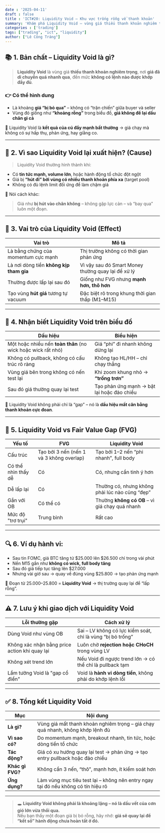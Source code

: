 ```yaml
---
date : '2025-04-11'
draft : false
title : 'ICT#20: Liquidity Void – Khu vực trống rỗng về thanh khoản'
summary: 'Khám phá Liquidity Void – vùng giá thiếu thanh khoản nghiêm trọng và cách thị trường xử lý chúng.'
categories : ['trading']
tags: ["trading", "ict", "liquidity"]
author: ["Lê Công Tráng"]
---
```


## 📚 **1. Bản chất – Liquidity Void là gì?**

> **Liquidity Void** là vùng giá **thiếu thanh khoản nghiêm trọng**, nơi **giá đã di chuyển quá nhanh qua**, đến mức **không có lệnh nào được khớp đầy đủ**.

### 👉 Có thể hình dung

- Là khoảng **giá “bị bỏ qua”** – không có “trận chiến” giữa buyer và seller
- Vùng đó giống như **“khoảng rỗng”** trong biểu đồ, **giá không để lại dấu chân gì cả**

📌 Liquidity Void là **kết quả của cú đẩy mạnh bất thường** → giá chạy mà không có sự hấp thụ, phản ứng, hay giằng co.

---

## 🧠 **2. Vì sao Liquidity Void lại xuất hiện? (Cause)**

> Liquidity Void thường hình thành khi:

- Có **tin tức mạnh, volume lớn**, hoặc hành động tổ chức đột ngột
- Giá bị **“hút đi” bởi vùng có nhiều thanh khoản phía xa** (target pool)
- Không có đủ lệnh limit đối ứng để làm chậm giá

📌 Nói cách khác:  
> Giá như **bị hút vào chân không** – không gặp lực cản – và “bay qua” luôn một đoạn.

---

## 🎯 **3. Vai trò của Liquidity Void (Effect)**

| Vai trò | Mô tả |
|--------|-------|
| Là bằng chứng của momentum cực mạnh | Thị trường không có thời gian phản ứng |
| Là nơi dòng tiền **không kịp tham gia** | Vì vậy sau đó Smart Money thường quay lại để xử lý |
| Thường được lấp lại sau đó | Giống như FVG nhưng **mạnh hơn, thô hơn** |
| Tạo vùng **hút giá** tương tự vacuum | Đặc biệt rõ trong khung thời gian thấp (M1–M15) |

---

## 🧭 **4. Nhận biết Liquidity Void trên biểu đồ**

| Dấu hiệu | Biểu hiện |
|----------|-----------|
| Một hoặc nhiều nến **toàn thân** (no wick hoặc wick rất nhỏ) | Giá “phi” đi nhanh không dừng lại |  
| Không có pullback, không có cấu trúc rõ ràng | Không tạo HL/HH – chỉ chạy thẳng |
| Vùng giá bên trong không có nến test lại | Khi zoom khung nhỏ → **“trống trơn”** |
| Sau đó giá thường quay lại test | Tạo phản ứng mạnh → bật lại hoặc đảo chiều |

📌 Liquidity Void không phải chỉ là “gap” – nó là **dấu hiệu mất cân bằng thanh khoản cực đoan**.

---

## 🔁 **5. Liquidity Void vs Fair Value Gap (FVG)**

| Yếu tố | FVG | Liquidity Void |
|--------|-----|----------------|
| Cấu trúc | Tạo bởi 3 nến (nến 1 và 3 không overlap) | Tạo bởi 1–2 nến “phi nhanh”, full body |
| Có thể nhìn thấy dễ | Có | Có, nhưng cần tinh ý hơn |
| Dễ lấp lại | Có | Thường có, nhưng không phải lúc nào cũng “đẹp” |
| Gắn với OB | Có thể có | Thường **không có OB** – vì giá chạy quá nhanh |
| Mức độ "trơ trụi" | Trung bình | Rất cao |

---

## 🔍 **6. Ví dụ hành vi:**

- Sau tin FOMC, giá BTC tăng từ $25.000 lên $26.500 chỉ trong vài phút  
- Nến M15 gần như **không có wick, full body tăng**  
- Sau đó giá tiếp tục tăng lên $27.000  
- Nhưng vài giờ sau → quay về đúng vùng $25.800 → tạo phản ứng mạnh

📌 Đoạn từ $25.000–$25.800 = **Liquidity Void** → thị trường quay lại để “lấp rỗng”.

---

## ⚠ **7. Lưu ý khi giao dịch với Liquidity Void**

| Lỗi thường gặp | Cách xử lý |
|----------------|------------|
| Dùng Void như vùng OB | Sai – LV không có lực kiểm soát, chỉ là vùng “bị bỏ trống” |
| Không xác nhận bằng price action khi quay lại | Luôn chờ **rejection hoặc CHoCH** trong vùng LV |
| Không xét trend lớn | Nếu Void đi ngược trend lớn → có thể chỉ là pullback tạm |
| Lầm tưởng Void là "gap cổ điển" | Void là **hành vi dòng tiền**, không phải do khớp lệnh lỗi |

---

## ✅ **8. Tổng kết Liquidity Void**

| Mục | Nội dung |
|-----|----------|
| **Là gì?** | Vùng giá mất thanh khoản nghiêm trọng – giá chạy quá nhanh, không khớp lệnh đủ |
| **Vì sao có?** | Do momentum mạnh, breakout nhanh, tin tức, hoặc dòng tiền tổ chức |
| **Tác động?** | Giá có xu hướng quay lại test → phản ứng → tạo entry pullback hoặc đảo chiều |
| **Khác gì FVG?** | Không cần 3 nến, “thô”, mạnh hơn, ít kiểm soát hơn |
| **Ứng dụng?** | Làm vùng mục tiêu test lại – không nên entry ngay tại đó nếu không có tín hiệu rõ |

---

> 🕳 **Liquidity Void không phải là khoảng lặng – nó là dấu vết của cơn gió lớn vừa thổi qua.**  
Nếu bạn thấy một đoạn giá bị bỏ rỗng, hãy nhớ: **giá sẽ quay lại để “kết sổ” hành động chưa hoàn tất ở đó.**

---
